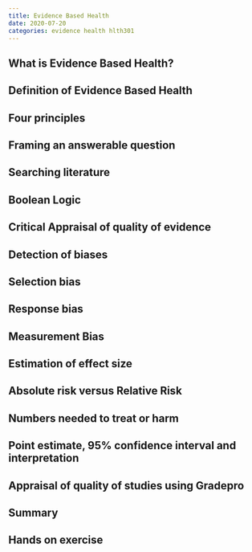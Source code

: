```yaml
---
title: Evidence Based Health
date: 2020-07-20
categories: evidence health hlth301
---
```

## What is Evidence Based Health?

## Definition of Evidence Based Health

## Four principles

## Framing an answerable question

## Searching  literature

## Boolean Logic

## Critical Appraisal of quality of evidence

## Detection of biases

## Selection bias

## Response bias

## Measurement Bias

## Estimation of effect size

## Absolute risk versus Relative Risk

## Numbers needed to treat or harm

## Point estimate, 95% confidence interval and interpretation

## Appraisal of quality of studies using Gradepro

## Summary

## Hands on exercise


